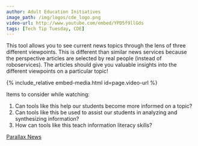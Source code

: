 ```yaml
---
author: Adult Education Initiatives
image_path: /img/logos/cde_logo.png
video-url: http://www.youtube.com/embed/YPD5f9llGds
tags: [Tech Tip Tuesday, CDE]
---
```

This tool allows you to see current news topics through the lens of three different viewpoints.  This is different than similar news services because the perspective articles are selected by real people (instead of roboservices). The articles should give you valuable insights into the different viewpoints on a particular topic!

{% include_relative embed-media.html id=page.video-url %}

Items to consider while watching:

  1.  Can tools like this help our students become more informed on a topic?
  2.  Can tools like this be used to assist our students in analyzing and synthesizing information?
  3.  How can tools like this teach information literacy skills?

[Parallax News](http://parallax.news/)

